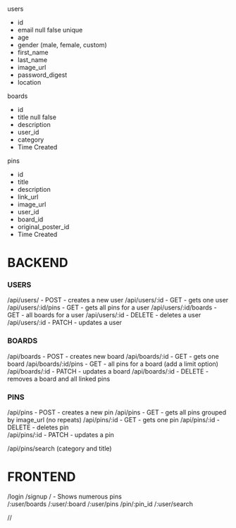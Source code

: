 users
  * id
  * email null false unique
  * age
  * gender (male, female, custom)
  * first_name
  * last_name
  * image_url
  * password_digest
  * location

boards
  * id
  * title null false
  * description
  * user_id
  * category
  * Time Created

pins
  * id
  * title
  * description
  * link_url
  * image_url
  * user_id
  * board_id
  * original_poster_id
  * Time Created

# BACKEND
### USERS
/api/users/ - POST - creates a new user
/api/users/:id - GET - gets one user
/api/users/:id/pins - GET - gets all pins for a user
/api/users/:id/boards - GET - all boards for a user
/api/users/:id - DELETE - deletes a user
/api/users/:id - PATCH - updates a user

### BOARDS
/api/boards - POST - creates new board
/api/boards/:id - GET - gets one board
/api/boards/:id/pins - GET - all pins for a board (add a limit option)
/api/boards/:id - PATCH - updates a board
/api/boards/:id - DELETE - removes a board and all linked pins

### PINS
/api/pins - POST - creates a new pin
/api/pins - GET - gets all pins grouped by image_url (no repeats)
/api/pins/:id - GET - gets one pin
/api/pins/:id - DELETE - deletes pin  
/api/pins/:id - PATCH - updates a pin  

/api/pins/search (category and title)

# FRONTEND

/login
/signup
/ - Shows numerous pins  
/:user/boards
/:user/:board
/:user/pins
/pin/:pin_id
/:user/search












//

